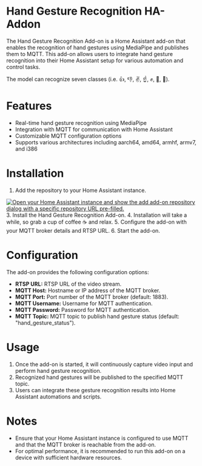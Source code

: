 # Hand Gesture Recognition HA-Addon

The Hand Gesture Recognition Add-on is a Home Assistant add-on that enables the recognition of hand gestures using MediaPipe and publishes them to MQTT. This add-on allows users to integrate hand gesture recognition into their Home Assistant setup for various automation and control tasks.

The model can recognize seven classes (i.e. 👍, 👎, ✌️, ☝️, ✊, 👋, 🤟).

# Features

- Real-time hand gesture recognition using MediaPipe
- Integration with MQTT for communication with Home Assistant
- Customizable MQTT configuration options
- Supports various architectures including aarch64, amd64, armhf, armv7, and i386

# Installation

1. Add the repository to your Home Assistant instance.
   
  [![Open your Home Assistant instance and show the add add-on repository dialog with a specific repository URL pre-filled.](https://my.home-assistant.io/badges/supervisor_add_addon_repository.svg)](https://my.home-assistant.io/redirect/supervisor_add_addon_repository/?repository_url=https://github.com/potrgani/hand-gesture-recognition-ha-addon)
3. Install the Hand Gesture Recognition Add-on.
4. Installation will take a while, so grab a cup of coffee ☕️ and relax.
5. Configure the add-on with your MQTT broker details and RTSP URL.
6. Start the add-on.

# Configuration

The add-on provides the following configuration options:

- **RTSP URL:** RTSP URL of the video stream.
- **MQTT Host:** Hostname or IP address of the MQTT broker.
- **MQTT Port:** Port number of the MQTT broker (default: 1883).
- **MQTT Username:** Username for MQTT authentication.
- **MQTT Password:** Password for MQTT authentication.
- **MQTT Topic:** MQTT topic to publish hand gesture status (default: "hand_gesture_status").

# Usage

1. Once the add-on is started, it will continuously capture video input and perform hand gesture recognition.
2. Recognized hand gestures will be published to the specified MQTT topic.
3. Users can integrate these gesture recognition results into Home Assistant automations and scripts.

# Notes

- Ensure that your Home Assistant instance is configured to use MQTT and that the MQTT broker is reachable from the add-on.
- For optimal performance, it is recommended to run this add-on on a device with sufficient hardware resources.

